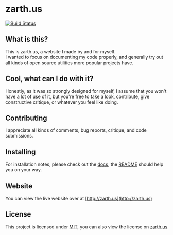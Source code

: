 zarth.us
==========

[![Build Status](https://travis-ci.org/Zarthus/zarth.us.svg)](https://travis-ci.org/Zarthus/zarth.us)

## What is this?
This is zarth.us, a website I made by and for myself.  
I wanted to focus on documenting my code properly, and generally try out all kinds of open source utilities more popular projects have.

## Cool, what can I do with it?
Honestly, as it was so strongly designed for myself, I assume that you won't have a lot of use of it, but you're free to take a look, contribute, give constructive critique, or whatever you feel like doing.

## Contributing
I appreciate all kinds of comments, bug reports, critique, and code submissions.

## Installing
For installation notes, please check out the [docs](docs), the [README](docs/README.md) should help you on your way.

## Website
You can view the live website over at [http://zarth.us](http://zarth.us)

## License
This project is licensed under [MIT](LICENSE.md), you can also view the license on [zarth.us](http://zarth.us/licenses/zarth.us)